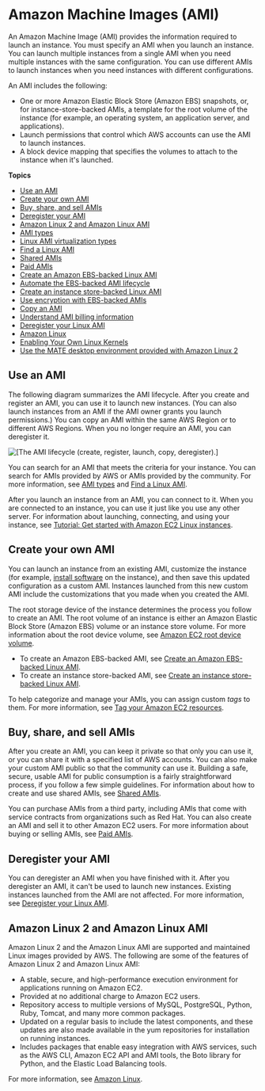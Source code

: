 # Amazon Machine Images \(AMI\)<a name="AMIs"></a>

An Amazon Machine Image \(AMI\) provides the information required to launch an instance\. You must specify an AMI when you launch an instance\. You can launch multiple instances from a single AMI when you need multiple instances with the same configuration\. You can use different AMIs to launch instances when you need instances with different configurations\.

An AMI includes the following:
+ One or more Amazon Elastic Block Store \(Amazon EBS\) snapshots, or, for instance\-store\-backed AMIs, a template for the root volume of the instance \(for example, an operating system, an application server, and applications\)\.
+ Launch permissions that control which AWS accounts can use the AMI to launch instances\.
+ A block device mapping that specifies the volumes to attach to the instance when it's launched\.

**Topics**
+ [Use an AMI](#ami-using)
+ [Create your own AMI](#creating-an-ami)
+ [Buy, share, and sell AMIs](#buy-share-sell)
+ [Deregister your AMI](#deregistering)
+ [Amazon Linux 2 and Amazon Linux AMI](#amazon-linux)
+ [AMI types](ComponentsAMIs.md)
+ [Linux AMI virtualization types](virtualization_types.md)
+ [Find a Linux AMI](finding-an-ami.md)
+ [Shared AMIs](sharing-amis.md)
+ [Paid AMIs](paid-amis.md)
+ [Create an Amazon EBS\-backed Linux AMI](creating-an-ami-ebs.md)
+ [Automate the EBS\-backed AMI lifecycle](automating-amis.md)
+ [Create an instance store\-backed Linux AMI](creating-an-ami-instance-store.md)
+ [Use encryption with EBS\-backed AMIs](AMIEncryption.md)
+ [Copy an AMI](CopyingAMIs.md)
+ [Understand AMI billing information](ami-billing-info.md)
+ [Deregister your Linux AMI](deregister-ami.md)
+ [Amazon Linux](amazon-linux-ami-basics.md)
+ [Enabling Your Own Linux Kernels](UserProvidedKernels.md)
+ [Use the MATE desktop environment provided with Amazon Linux 2](amazon-linux-ami-mate.md)

## Use an AMI<a name="ami-using"></a>

The following diagram summarizes the AMI lifecycle\. After you create and register an AMI, you can use it to launch new instances\. \(You can also launch instances from an AMI if the AMI owner grants you launch permissions\.\) You can copy an AMI within the same AWS Region or to different AWS Regions\. When you no longer require an AMI, you can deregister it\.

![\[The AMI lifecycle (create, register, launch, copy, deregister).\]](http://docs.aws.amazon.com/AWSEC2/latest/UserGuide/images/ami_lifecycle.png)

You can search for an AMI that meets the criteria for your instance\. You can search for AMIs provided by AWS or AMIs provided by the community\. For more information, see [AMI types](ComponentsAMIs.md) and [Find a Linux AMI](finding-an-ami.md)\.

After you launch an instance from an AMI, you can connect to it\. When you are connected to an instance, you can use it just like you use any other server\. For information about launching, connecting, and using your instance, see [Tutorial: Get started with Amazon EC2 Linux instances](EC2_GetStarted.md)\.

## Create your own AMI<a name="creating-an-ami"></a>

You can launch an instance from an existing AMI, customize the instance \(for example, [install software](install-software.md) on the instance\), and then save this updated configuration as a custom AMI\. Instances launched from this new custom AMI include the customizations that you made when you created the AMI\.

The root storage device of the instance determines the process you follow to create an AMI\. The root volume of an instance is either an Amazon Elastic Block Store \(Amazon EBS\) volume or an instance store volume\. For more information about the root device volume, see [Amazon EC2 root device volume](RootDeviceStorage.md)\.
+ To create an Amazon EBS\-backed AMI, see [Create an Amazon EBS\-backed Linux AMI](creating-an-ami-ebs.md)\.
+ To create an instance store\-backed AMI, see [Create an instance store\-backed Linux AMI](creating-an-ami-instance-store.md)\.

To help categorize and manage your AMIs, you can assign custom *tags* to them\. For more information, see [Tag your Amazon EC2 resources](Using_Tags.md)\.

## Buy, share, and sell AMIs<a name="buy-share-sell"></a>

After you create an AMI, you can keep it private so that only you can use it, or you can share it with a specified list of AWS accounts\. You can also make your custom AMI public so that the community can use it\. Building a safe, secure, usable AMI for public consumption is a fairly straightforward process, if you follow a few simple guidelines\. For information about how to create and use shared AMIs, see [Shared AMIs](sharing-amis.md)\.

You can purchase AMIs from a third party, including AMIs that come with service contracts from organizations such as Red Hat\. You can also create an AMI and sell it to other Amazon EC2 users\. For more information about buying or selling AMIs, see [Paid AMIs](paid-amis.md)\.

## Deregister your AMI<a name="deregistering"></a>

You can deregister an AMI when you have finished with it\. After you deregister an AMI, it can't be used to launch new instances\. Existing instances launched from the AMI are not affected\. For more information, see [Deregister your Linux AMI](deregister-ami.md)\.

## Amazon Linux 2 and Amazon Linux AMI<a name="amazon-linux"></a>

Amazon Linux 2 and the Amazon Linux AMI are supported and maintained Linux images provided by AWS\. The following are some of the features of Amazon Linux 2 and Amazon Linux AMI:
+ A stable, secure, and high\-performance execution environment for applications running on Amazon EC2\.
+ Provided at no additional charge to Amazon EC2 users\.
+ Repository access to multiple versions of MySQL, PostgreSQL, Python, Ruby, Tomcat, and many more common packages\.
+ Updated on a regular basis to include the latest components, and these updates are also made available in the yum repositories for installation on running instances\.
+ Includes packages that enable easy integration with AWS services, such as the AWS CLI, Amazon EC2 API and AMI tools, the Boto library for Python, and the Elastic Load Balancing tools\.

For more information, see [Amazon Linux](amazon-linux-ami-basics.md)\.